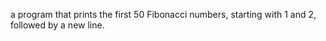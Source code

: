  a program that prints the first 50 Fibonacci numbers, starting with 1 and 2, followed by a new line.
